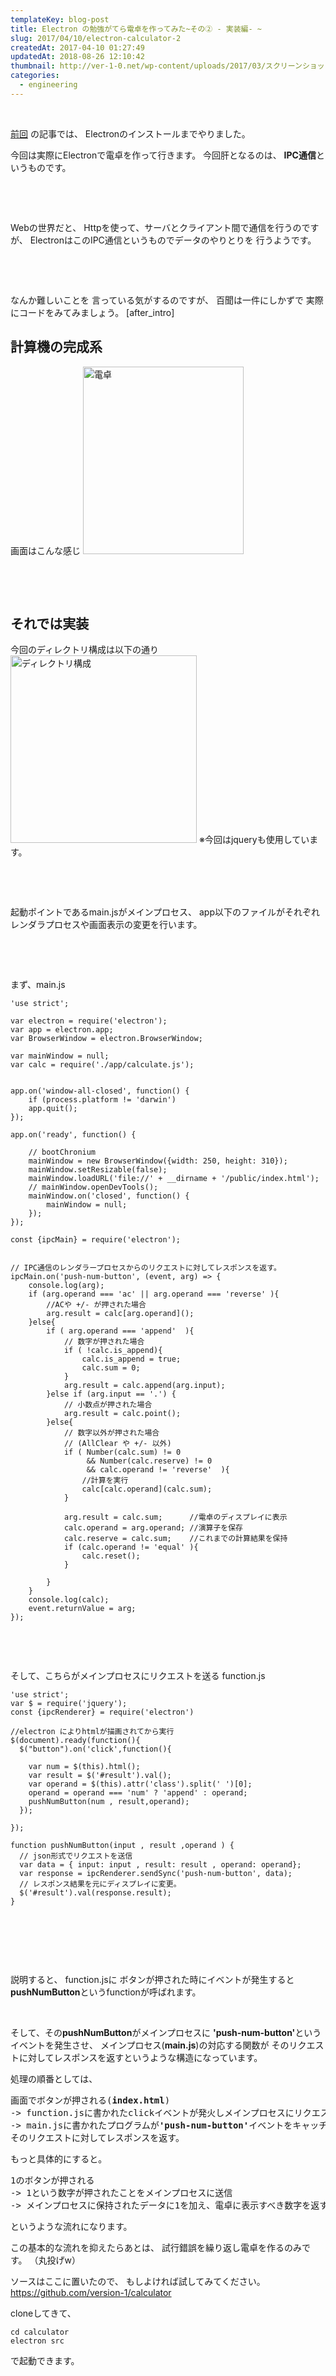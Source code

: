 ```yaml
---
templateKey: blog-post
title: Electron の勉強がてら電卓を作ってみた~その② - 実装編- ~
slug: 2017/04/10/electron-calculator-2
createdAt: 2017-04-10 01:27:49
updatedAt: 2018-08-26 12:10:42
thumbnail: http://ver-1-0.net/wp-content/uploads/2017/03/スクリーンショット-2017-03-23-13.10.10.png
categories: 
  - engineering
---
```


&nbsp;

<a href="https://ver-1-0.net/2017/04/09/electron-calculator-1/">前回</a>
の記事では、
Electronのインストールまでやりました。


今回は実際にElectronで電卓を作って行きます。
今回肝となるのは、
<strong>IPC通信</strong>というものです。

&nbsp;

&nbsp;

Webの世界だと、
Httpを使って、サーバとクライアント間で通信を行うのですが、
ElectronはこのIPC通信というものでデータのやりとりを
行うようです。

&nbsp;

&nbsp;

なんか難しいことを
言っている気がするのですが、
百聞は一件にしかずで
実際にコードをみてみましょう。
[after_intro]
&nbsp;
&nbsp;
<h2 class="chapter">計算機の完成系</h2>


画面はこんな感じ
<a href="http://ver-1-0.net/wp-content/uploads/2017/04/スクリーンショット-2017-04-10-1.26.51.png"><img class="alignnone size-medium wp-image-311" src="http://ver-1-0.net/wp-content/uploads/2017/04/スクリーンショット-2017-04-10-1.26.51-257x300.png" alt="電卓" width="257" height="300" /></a>

&nbsp;

&nbsp;

<h2 class="chapter">それでは実装</h2>

今回のディレクトリ構成は以下の通り
<a href="http://ver-1-0.net/wp-content/uploads/2017/04/スクリーンショット-2017-04-10-0.24.25.png"><img class="alignnone size-medium wp-image-293" src="http://ver-1-0.net/wp-content/uploads/2017/04/スクリーンショット-2017-04-10-0.24.25-298x300.png" alt="ディレクトリ構成" width="298" height="300" /></a>
※今回はjqueryも使用しています。

&nbsp;

&nbsp;

起動ポイントであるmain.jsがメインプロセス、
app以下のファイルがそれぞれレンダラプロセスや画面表示の変更を行います。

&nbsp;

&nbsp;

まず、main.js
<pre><code class="language-javascript">'use strict';

var electron = require('electron');
var app = electron.app;
var BrowserWindow = electron.BrowserWindow;

var mainWindow = null;
var calc = require('./app/calculate.js');


app.on('window-all-closed', function() {
    if (process.platform != 'darwin')
    app.quit();
});

app.on('ready', function() {

    // bootChronium
    mainWindow = new BrowserWindow({width: 250, height: 310});
    mainWindow.setResizable(false);
    mainWindow.loadURL('file://' + __dirname + '/public/index.html');
    // mainWindow.openDevTools();
    mainWindow.on('closed', function() {
        mainWindow = null;
    });
});

const {ipcMain} = require('electron');


// IPC通信のレンダラープロセスからのリクエストに対してレスポンスを返す。
ipcMain.on('push-num-button', (event, arg) =&gt; {
    console.log(arg);
    if (arg.operand === 'ac' || arg.operand === 'reverse' ){
        //ACや +/- が押された場合
        arg.result = calc[arg.operand]();
    }else{
        if ( arg.operand === 'append'  ){
            // 数字が押された場合
            if ( !calc.is_append){
                calc.is_append = true;
                calc.sum = 0;
            }
            arg.result = calc.append(arg.input);
        }else if (arg.input == '.') {
            // 小数点が押された場合
            arg.result = calc.point();
        }else{
            // 数字以外が押された場合
            // (AllClear や +/- 以外)
            if ( Number(calc.sum) != 0
                 &amp;&amp; Number(calc.reserve) != 0
                 &amp;&amp; calc.operand != 'reverse'  ){
                //計算を実行
                calc[calc.operand](calc.sum);
            }

            arg.result = calc.sum;      //電卓のディスプレイに表示
            calc.operand = arg.operand; //演算子を保存
            calc.reserve = calc.sum;    //これまでの計算結果を保持
            if (calc.operand != 'equal' ){
                calc.reset();
            }

        }
    }
    console.log(calc);
    event.returnValue = arg;
});
</code></pre>
&nbsp;

&nbsp;

そして、こちらがメインプロセスにリクエストを送る
function.js
<pre><code class="language-javascript">'use strict';
var $ = require('jquery');
const {ipcRenderer} = require('electron')

//electron によりhtmlが描画されてから実行
$(document).ready(function(){
  $("button").on('click',function(){

    var num = $(this).html();
    var result = $('#result').val();
    var operand = $(this).attr('class').split(' ')[0];
    operand = operand === 'num' ? 'append' : operand;
    pushNumButton(num , result,operand);
  });

});

function pushNumButton(input , result ,operand ) {
  // json形式でリクエストを送信
  var data = { input: input , result: result , operand: operand};
  var response = ipcRenderer.sendSync('push-num-button', data);
  // レスポンス結果を元にディスプレイに変更。
  $('#result').val(response.result);
}
</code></pre>
&nbsp;

&nbsp;

&nbsp;

説明すると、
function.jsに
ボタンが押された時にイベントが発生すると
<strong>pushNumButton</strong>というfunctionが呼ばれます。

&nbsp;

そして、その<strong>pushNumButton</strong>がメインプロセスに
<strong>'push-num-button'</strong>というイベントを発生させ、
メインプロセス(<strong>main.js</strong>)の対応する関数が
そのリクエストに対してレスポンスを返すというような構造になっています。

処理の順番としては、
<pre>画面でボタンが押される(<strong>index.html</strong>)
-&gt; function.jsに書かれたclickイベントが発火しメインプロセスにリクエストを送る。
-&gt; main.jsに書かれたプログラムが<strong>'push-num-button'</strong>イベントをキャッチし、
そのリクエストに対してレスポンスを返す。</pre>
もっと具体的にすると。
<pre>1のボタンが押される
-&gt; 1という数字が押されたことをメインプロセスに送信
-&gt; メインプロセスに保持されたデータに1を加え、電卓に表示すべき数字を返す。
</pre>
というような流れになります。

この基本的な流れを抑えたらあとは、
試行錯誤を繰り返し電卓を作るのみです。
（丸投げw）

ソースはここに置いたので、
もしよければ試してみてください。
<a href="https://github.com/version-1/calculator">https://github.com/version-1/calculator</a>

cloneしてきて、
<pre><code class="language-bash">cd calculator
electron src
</code></pre>
で起動できます。
